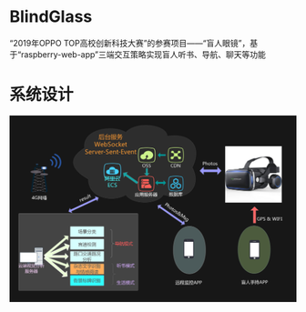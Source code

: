 # BlindGlass
“2019年OPPO TOP高校创新科技大赛”的参赛项目——“盲人眼镜”，基于“raspberry-web-app”三端交互策略实现盲人听书、导航、聊天等功能

# 系统设计

![Aaron Swartz](https://github.com/cqq1996/BlindGlass/blob/main/system-design.jpg)
